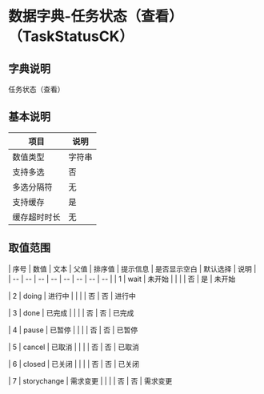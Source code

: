 # 数据字典-任务状态（查看）（TaskStatusCK）
## 字典说明
任务状态（查看）

## 基本说明
| 项目 | 说明 |
| -- | -- |
| 数值类型 | 字符串 |
| 支持多选 | 否 |
| 多选分隔符 | 无 |
| 支持缓存 | 是 |
| 缓存超时时长 | 无 |

## 取值范围
| 序号 | 数值 | 文本 | 父值 | 排序值 | 提示信息 | 是否显示空白 | 默认选择 | 说明 |
| -- | -- | -- | -- | -- | -- | -- | -- |
| 1 | wait | 未开始 |  |  |  | 否 | 是 | 未开始

| 2 | doing | 进行中 |  |  |  | 否 | 否 | 进行中

| 3 | done | 已完成 |  |  |  | 否 | 否 | 已完成

| 4 | pause | 已暂停 |  |  |  | 否 | 否 | 已暂停

| 5 | cancel | 已取消 |  |  |  | 否 | 否 | 已取消

| 6 | closed | 已关闭 |  |  |  | 否 | 否 | 已关闭

| 7 | storychange | 需求变更 |  |  |  | 否 | 否 | 需求变更


